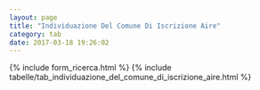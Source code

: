```yaml
---
layout: page
title: "Individuazione Del Comune Di Iscrizione Aire"
category: tab
date: 2017-03-18 19:26:02
---
```


{% include form_ricerca.html %}
{% include tabelle/tab_individuazione_del_comune_di_iscrizione_aire.html %}

